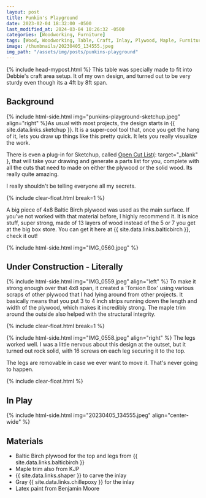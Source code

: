 ```yaml
---
layout: post
title: Punkin's Playground
date: 2023-02-04 18:32:00 -0500
last_modified_at: 2024-03-04 10:26:32 -0500
categories: [Woodworking, Furniture]
tags: [Wood, Woodworking, Table, Craft, Inlay, Plywood, Maple, Furniture]
image: /thumbnails/20230405_134555.jpeg
img_path: "/assets/img/posts/punkins-playground"
---
```

{% include head-mypost.html %}
This table was specially made to fit into Debbie's craft area setup. It of my own design, and turned out to be very sturdy even though its a 4ft by 8ft span.

## Background

{% include html-side.html img="punkins-playground-sketchup.jpeg" align="right" %}As usual with most projects, the design starts in {{ site.data.links.sketchup }}.  It is a super-cool tool that, once you get the hang of it, lets you draw up things like this pretty quick.  It lets you really visualize the work.  

There is even a plug-in for Sketchup, called [Open Cut List](https://docs.opencutlist.org/){: target="_blank" }, that will take your drawing and generate a parts list for you, complete with all the cuts that need to made on either the plywood or the solid wood.  Its really quite amazing.

I really shouldn't be telling everyone all my secrets.

{% include clear-float.html break=1 %}

A big piece of 4x8 Baltic Birch plywood was used as the main surface. If you've not worked with that material before, I highly recommend it. It is nice stuff, super strong, made of 13 layers of wood instead of the 5 or 7 you get at the big box store. You can get it here at {{ site.data.links.balticbirch }}, check it out!

{% include html-side.html img="IMG_0560.jpeg" %}

## Under Construction - Literally

{% include html-side.html img="IMG_0559.jpeg" align="left" %}
To make it strong enough over that 4x8 span, it created a 'Torsion Box' using various scraps of other plywood that I had lying around from other projects. It basically means that you put 3 to 4 inch strips running down the length and width of the plywood, which makes it incredibly strong. The maple trim around the outside also helped with the structural integrity.

{% include clear-float.html break=1 %}

{% include html-side.html img="IMG_0558.jpeg" align="right" %}
The legs worked well. I was a little nervous about this design at the outset, but it turned out rock solid, with 16 screws on each leg securing it to the top.  

The legs are removable in case we ever want to move it.  That's never going to happen.

{% include clear-float.html %}

## In Play

{% include html-side.html img="20230405_134555.jpeg" align="center-wide" %}

## Materials

- Baltic Birch plywood for the top and legs from {{ site.data.links.balticbirch }}
- Maple trim also from KJP
- {{ site.data.links.shaper }} to carve the inlay
- Gray {{ site.data.links.chillepoxy }} for the inlay
- Latex paint from Benjamin Moore
